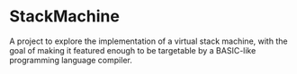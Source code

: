 # StackMachine
A project to explore the implementation of a virtual stack machine, with the goal of making it featured enough to be targetable by a BASIC-like programming language compiler.
